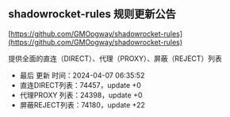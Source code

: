 ## shadowrocket-rules 规则更新公告

[https://github.com/GMOogway/shadowrocket-rules](https://github.com/GMOogway/shadowrocket-rules)

提供全面的直连（DIRECT）、代理（PROXY）、屏蔽（REJECT）列表
- 最后 更新 时间：2024-04-07 06:35:52
- 直连DIRECT列表：74457，update +0
- 代理PROXY 列表：24398，update +0
- 屏蔽REJECT列表：74180，update +22